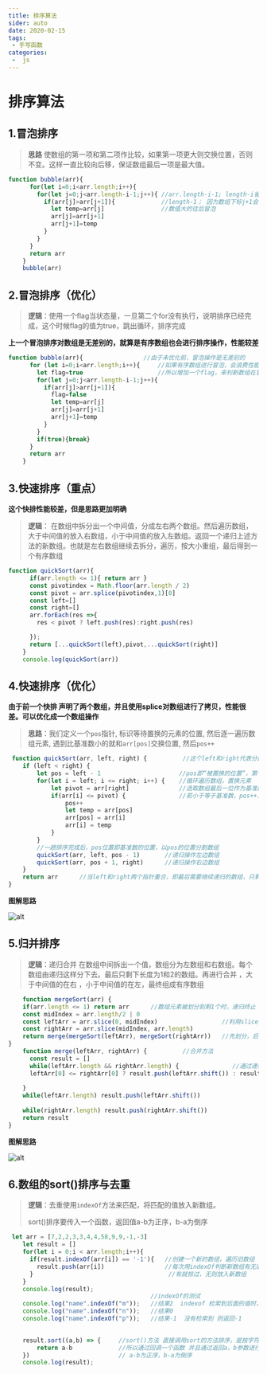 ```yaml
---
title: 排序算法
sider: auto
date: 2020-02-15
tags:
 - 手写函数
categories:
 -  js
---
```

#  排序算法

## 1.冒泡排序

> **思路** 使数组的第一项和第二项作比较，如果第一项更大则交换位置，否则不变。这样一直比较向后移，保证数组最后一项是最大值。

```js
function bubble(arr){
      for(let i=0;i<arr.length;i++){
        for(let j=0;j<arr.length-i-1;j++){ //arr.length-i-1; length-i省略掉前面已经冒泡的组合
          if(arr[j]>arr[j+1]){             //length-1； 因为数组下标j+1会造成溢出，所以需要-1
            let temp=arr[j]                //数值大的往后冒泡
            arr[j]=arr[j+1]               
            arr[j+1]=temp
          }
        }
      }
      return arr
    }
    bubble(arr)
```

## 2.冒泡排序（优化）

> **逻辑**：使用一个flag当状态量，一旦第二个for没有执行，说明排序已经完成，这个时候flag的值为true，跳出循环，排序完成

**上一个冒泡排序对数组是无差别的，就算是有序数组也会进行排序操作，性能较差**

```js
function bubble(arr){                 //由于未优化前，冒泡操作是无差别的
      for (let i=0;i<arr.length;i++){     //如果有序数组进行冒泡，会浪费性能   
        let flag=true                     //所以增加一个flag，来判断数组在冒泡途中是否已经排序完成，直接停止排序
        for(let j=0;j<arr.length-i-1;j++){
          if(arr[j]>arr[j+1]){
            flag=false
            let temp=arr[j]
            arr[j]=arr[j+1]
            arr[j+1]=temp
          }
        }
        if(true){break}
      }
      return arr
    }
```



## 3.快速排序（重点）

**这个快排性能较差，但是思路更加明确**

> **逻辑**： 在数组中拆分出一个中间值，分成左右两个数组。然后遍历数组，大于中间值的放入右数组，小于中间值的放入左数组。返回一个递归上述方法的新数组。也就是左右数组继续去拆分，遍历，按大小重组，最后得到一个有序数组

```js
function quickSort(arr){
      if(arr.length <= 1){ return arr }
      const pivotindex = Math.floor(arr.length / 2)
      const pivot = arr.splice(pivotindex,1)[0]
      const left=[]
      const right=[]
      arr.forEach(res =>{
        res < pivot ? left.push(res):right.push(res)

      });
      return [...quickSort(left),pivot,...quickSort(right)]
    }
    console.log(quickSort(arr))
```

## 4.快速排序（优化）

**由于前一个快排 声明了两个数组，并且使用splice对数组进行了拷贝，性能很差。可以优化成一个数组操作**

> **思路**：我们定义一个`pos`指针, 标识等待置换的元素的位置, 然后逐一遍历数组元素, 遇到比基准数小的就和`arr[pos]`交换位置, 然后`pos++`

```js
 function quickSort(arr, left, right) {          //这个left和right代表分区后“新数组”的区间下标，因为这里没有新开数组，所以需要left/right来确认新数组的位置
    if (left < right) {
        let pos = left - 1                      //pos即“被置换的位置”，第一趟为-1
        for(let i = left; i <= right; i++) {    //循环遍历数组，置换元素
            let pivot = arr[right]              //选取数组最后一位作为基准数，
            if(arr[i] <= pivot) {               //若小于等于基准数，pos++，并置换元素, 这里使用小于等于而不是小于, 其实是为了避免因为重复数据而进入死循环
                pos++
                let temp = arr[pos]
                arr[pos] = arr[i]
                arr[i] = temp
            }
        }
        //一趟排序完成后，pos位置即基准数的位置，以pos的位置分割数组
        quickSort(arr, left, pos - 1)       //递归操作左边数组 
        quickSort(arr, pos + 1, right)      //递归操作右边数组
    }
    return arr      //当left和right两个指针重合，即最后需要继续递归的数组，只剩下1或者0位，则排序结束
}

```

**图解思路**

![alt](https://user-gold-cdn.xitu.io/2020/4/5/17148debd6e97be5?imageView2/0/w/1280/h/960/format/webp/ignore-error/1)

## 5.归并排序

> **逻辑**：递归合并   在数组中间拆出一个值，数组分为左数组和右数组。每个数组由递归这样分下去。最后只剩下长度为1和2的数组。再进行合并 ，大于中间值的在右 ，小于中间值的在左，最终组成有序数组

```js
    function mergeSort(arr) {
    if(arr.length <= 1) return arr		//数组元素被划分到剩1个时，递归终止  
    const midIndex = arr.length/2 | 0
    const leftArr = arr.slice(0, midIndex)                  //利用slice将数组从中间拆分
    const rightArr = arr.slice(midIndex, arr.length)
    return merge(mergeSort(leftArr), mergeSort(rightArr))	//先划分，后合并  mergeSort使数组一直分解到最小单位，merge将数组进行整合 利用递归的方法进行
}
    function merge(leftArr, rightArr) {          //合并方法
      const result = []
      while(leftArr.length && rightArr.length) {               //通过递归已经成为最小可分的数组单位 也就是两个数组的长度为1或者2
      leftArr[0] <= rightArr[0] ? result.push(leftArr.shift()) : result.push(rightArr.shift()) //将两数组的第一位比较，最小的放入容器result
                                                                                //执行完则会一步之后，两个数组的剩余长度为1或0，剩下的数肯定使最大的一个
    }                                                                           //所以直接push到result里
    while(leftArr.length) result.push(leftArr.shift())          
    
    while(rightArr.length) result.push(rightArr.shift())
    return result
}
```

**图解思路**

![alt](https://user-gold-cdn.xitu.io/2020/2/2/1700388b88d9102c?imageView2/0/w/1280/h/960/format/webp/ignore-error/1)

## 6.数组的sort()排序与去重

> **逻辑**：去重使用`indexOf`方法来匹配，将匹配的值放入新数组。
>
> sort()排序要传入一个函数，返回值a-b为正序，b-a为倒序

```js
 let arr = [7,2,2,3,3,4,4,58,9,9,-1,-3]
    let result = []
    for(let i = 0;i < arr.length;i++){
      if(result.indexOf(arr[i]) == '-1'){   //创建一个新的数组，遍历旧数组
        result.push(arr[i])                 //每次用indexOf判断新数组有无旧数组的值
      }                                      //有就掠过，无则放入新数组
    }
    console.log(result);
                                        //indexOf的测试 
    console.log("name".indexOf("m"));   //结果2  indexof 检索到后面的值时，会返回这个值所在的index
    console.log("name".indexOf("n"));   //结果0
    console.log("name".indexOf("p"));   //结果-1  没有检索到 则返回-1
    

    result.sort((a,b) => {     //sort()方法 直接调用sort的方法排序，是按字符编码进行排序，结果不准确
        return a-b             //所以通过回调一个函数 并且通过返回a，b参数进行判断
    })                         // a-b为正序，b-a为倒序
    console.log(result);
    
```

